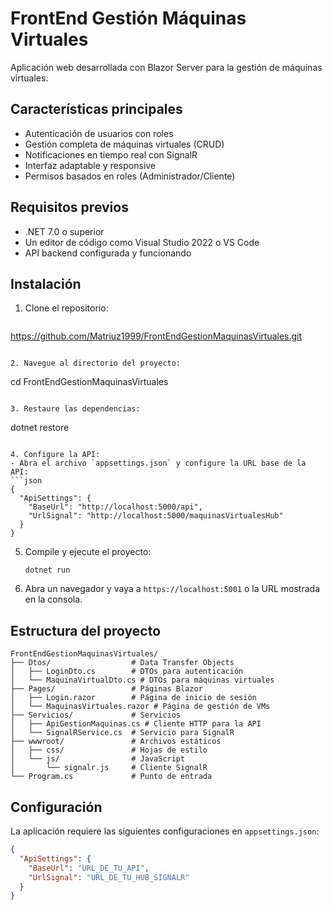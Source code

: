 # FrontEnd Gestión Máquinas Virtuales

Aplicación web desarrollada con Blazor Server para la gestión de máquinas virtuales.

## Características principales

- Autenticación de usuarios con roles
- Gestión completa de máquinas virtuales (CRUD)
- Notificaciones en tiempo real con SignalR
- Interfaz adaptable y responsive
- Permisos basados en roles (Administrador/Cliente)

## Requisitos previos

- .NET 7.0 o superior
- Un editor de código como Visual Studio 2022 o VS Code
- API backend configurada y funcionando

## Instalación

1. Clone el repositorio:
   ```
 https://github.com/Matriuz1999/FrontEndGestionMaquinasVirtuales.git
   ```

2. Navegue al directorio del proyecto:
   ```
   cd FrontEndGestionMaquinasVirtuales
   ```

3. Restaure las dependencias:
   ```
   dotnet restore
   ```

4. Configure la API:
   - Abra el archivo `appsettings.json` y configure la URL base de la API:
   ```json
   {
     "ApiSettings": {
       "BaseUrl": "http://localhost:5000/api",
       "UrlSignal": "http://localhost:5000/maquinasVirtualesHub"
     }
   }
   ```

5. Compile y ejecute el proyecto:
   ```
   dotnet run
   ```

6. Abra un navegador y vaya a `https://localhost:5001` o la URL mostrada en la consola.

## Estructura del proyecto

```
FrontEndGestionMaquinasVirtuales/
├── Dtos/                  # Data Transfer Objects
│   ├── LoginDto.cs        # DTOs para autenticación
│   └── MaquinaVirtualDto.cs # DTOs para máquinas virtuales
├── Pages/                 # Páginas Blazor
│   ├── Login.razor        # Página de inicio de sesión
│   └── MaquinasVirtuales.razor # Página de gestión de VMs
├── Servicios/             # Servicios
│   ├── ApiGestionMaquinas.cs # Cliente HTTP para la API
│   └── SignalRService.cs  # Servicio para SignalR
├── wwwroot/               # Archivos estáticos
│   ├── css/               # Hojas de estilo
│   └── js/                # JavaScript
│       └── signalr.js     # Cliente SignalR
└── Program.cs             # Punto de entrada
```

## Configuración

La aplicación requiere las siguientes configuraciones en `appsettings.json`:

```json
{
  "ApiSettings": {
    "BaseUrl": "URL_DE_TU_API",
    "UrlSignal": "URL_DE_TU_HUB_SIGNALR"
  }
}

